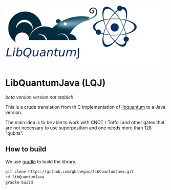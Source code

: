 ![LibQuantumJ](https://github.com/gbanegas/libQuantumJava/blob/master/logo.jpg)

# LibQuantumJava (LQJ)

*beta version* 
*version not stable!!*

This is a crude translation from th C implementation of [libquantum](http://www.libquantum.de/) to a Java version. 

The main idea is to be able to work with CNOT / Toffoli  and other gates that are not necessary to use superposition and one needs more than 128 "qubits". 

## How to build

We use [gradle](https://gradle.org/) to build the library. 

 
```bash
git clone https://github.com/gbanegas/libQuantumJava.git
cd libQuantumJava
gradle build

```



